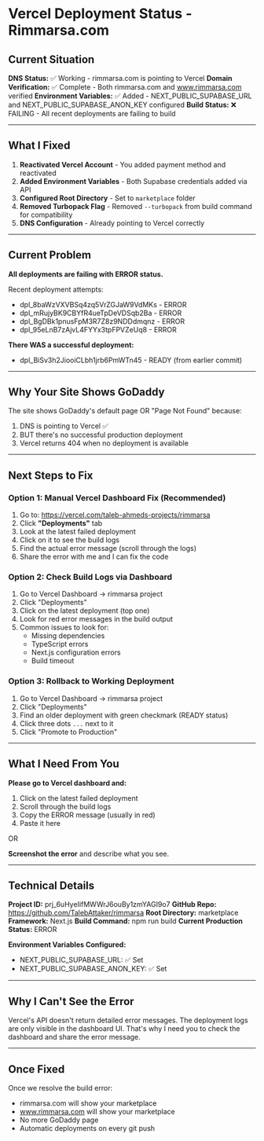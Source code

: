 # Vercel Deployment Status - Rimmarsa.com

## Current Situation

**DNS Status:** ✅ Working - rimmarsa.com is pointing to Vercel
**Domain Verification:** ✅ Complete - Both rimmarsa.com and www.rimmarsa.com verified
**Environment Variables:** ✅ Added - NEXT_PUBLIC_SUPABASE_URL and NEXT_PUBLIC_SUPABASE_ANON_KEY configured
**Build Status:** ❌ FAILING - All recent deployments are failing to build

---

## What I Fixed

1. **Reactivated Vercel Account** - You added payment method and reactivated
2. **Added Environment Variables** - Both Supabase credentials added via API
3. **Configured Root Directory** - Set to `marketplace` folder
4. **Removed Turbopack Flag** - Removed `--turbopack` from build command for compatibility
5. **DNS Configuration** - Already pointing to Vercel correctly

---

## Current Problem

**All deployments are failing with ERROR status.**

Recent deployment attempts:
- dpl_8baWzVXVBSq4zq5VrZGJaW9VdMKs - ERROR
- dpl_mRujyBK9CBYfR4ueTpDeVDSqb2Ba - ERROR
- dpl_BgDBk1pnusFpM3R7Z8z9NDDdmqnz - ERROR
- dpl_95eLnB7zAjvL4FYYx3tpFPVZeUq8 - ERROR

**There WAS a successful deployment:**
- dpl_BiSv3h2JiooiCLbh1jrb6PmWTn45 - READY (from earlier commit)

---

## Why Your Site Shows GoDaddy

The site shows GoDaddy's default page OR "Page Not Found" because:
1. DNS is pointing to Vercel ✅
2. BUT there's no successful production deployment
3. Vercel returns 404 when no deployment is available

---

## Next Steps to Fix

### Option 1: Manual Vercel Dashboard Fix (Recommended)

1. Go to: https://vercel.com/taleb-ahmeds-projects/rimmarsa
2. Click **"Deployments"** tab
3. Look at the latest failed deployment
4. Click on it to see the build logs
5. Find the actual error message (scroll through the logs)
6. Share the error with me and I can fix the code

### Option 2: Check Build Logs via Dashboard

1. Go to Vercel Dashboard → rimmarsa project
2. Click "Deployments"
3. Click on the latest deployment (top one)
4. Look for red error messages in the build output
5. Common issues to look for:
   - Missing dependencies
   - TypeScript errors
   - Next.js configuration errors
   - Build timeout

### Option 3: Rollback to Working Deployment

1. Go to Vercel Dashboard → rimmarsa project
2. Click "Deployments"
3. Find an older deployment with green checkmark (READY status)
4. Click three dots `...` next to it
5. Click "Promote to Production"

---

## What I Need From You

**Please go to Vercel dashboard and:**
1. Click on the latest failed deployment
2. Scroll through the build logs
3. Copy the ERROR message (usually in red)
4. Paste it here

OR

**Screenshot the error** and describe what you see.

---

## Technical Details

**Project ID:** prj_6uHyeIifMWWrJ6ouBy1zmYAGI9o7
**GitHub Repo:** https://github.com/TalebAttaker/rimmarsa
**Root Directory:** marketplace
**Framework:** Next.js
**Build Command:** npm run build
**Current Production Status:** ERROR

**Environment Variables Configured:**
- NEXT_PUBLIC_SUPABASE_URL: ✅ Set
- NEXT_PUBLIC_SUPABASE_ANON_KEY: ✅ Set

---

## Why I Can't See the Error

Vercel's API doesn't return detailed error messages. The deployment logs are only visible in the dashboard UI. That's why I need you to check the dashboard and share the error message.

---

## Once Fixed

Once we resolve the build error:
- rimmarsa.com will show your marketplace
- www.rimmarsa.com will show your marketplace
- No more GoDaddy page
- Automatic deployments on every git push

